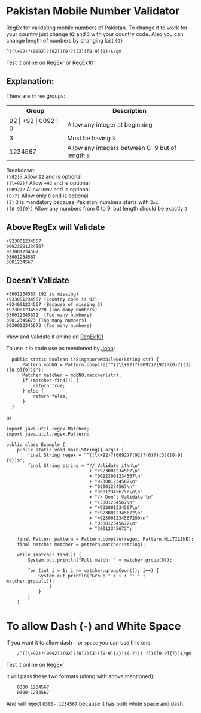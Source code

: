 # Pakistan Mobile Number Validator
RegEx for validating mobile numbers of Pakistan. To change it to work for your country just change `92` and `3` with your country code. Also you can change length of numbers by changing last `{9}`

    ^((\+92)?(0092)?(92)?(0)?)(3)([0-9]{9})$/gm
     
Test it online on [RegExr](https://regexr.com/62e7a) or [RegEx101](https://regex101.com/) 
    
## Explanation:  
There are `three` groups: 

|Group|Description|
|--|--|
|92 \| +92 \| 0092 \| 0  | Allow any integer at beginning  |
| 3 | Must be having `3` |
|1234567| Allow any integers between 0-9 but of length `9`|


Breakdown:  
`(\92)`? Allow `92` and is optional  
`((\+92)?` Allow `+92` and is optional  
`(0092)?` Allow `0092` and is optional  
`(0)?)` Allow only `0` and is optional  
`(3)` `3` is mandatory because Pakistani numbers starts with `3xx`  
`([0-9]{9})` Allow any numbers from 0 to 9, but length should be exactly `9`  




## Above RegEx will Validate



    +923001234567
    00923001234567
    923001234567
    03001234567
    3001234567




## Doesn't Validate 
    +3001234567 (92 is missing)
    +933001234567 (Country code is 92)
    +924001234567 (Because of missing 3)
    +92300123456720 (Too many numbers)
    030012345672  (Too many numbers)
    30012345673 (Too many numbers)
    0030012345673 (Too many numbers)


View and Validate it online on [RegEx101](https://regex101.com/r/h7LIjZ/2)


To use it in code use as mentioned by [John](https://stackoverflow.com/a/22344145/5737774):

      public static boolean isSingaporeMobileNo(String str) {
          Pattern mobNO = Pattern.compile("^((\\+92)?(0092)?(92)?(0)?)(3)([0-9]{9})$");
          Matcher matcher = mobNO.matcher(str);
          if (matcher.find()) {
              return true;
          } else {
              return false;
          }
      }


or


    import java.util.regex.Matcher;
    import java.util.regex.Pattern;

    public class Example {
        public static void main(String[] args) {
            final String regex = "^((\\+92)?(0092)?(92)?(0)?)(3)([0-9]{9})$";
            final String string = "// Validate it\n\n"
                                   + "+923001234567\n"
                                   + "00923001234567\n"
                                   + "923001234567\n"
                                   + "03001234567\n"
                                   + "3001234567\n\n\n"
                                   + "// Don't Validate \n"
                                   + "+3001234567\n"
                                   + "+933001234567\n"
                                   + "+9230012345672\n"
                                   + "+923001234567200\n"
                                   + "030012345672\n"
                                   + "30012345673";

        final Pattern pattern = Pattern.compile(regex, Pattern.MULTILINE);
        final Matcher matcher = pattern.matcher(string);
        
        while (matcher.find()) {
            System.out.println("Full match: " + matcher.group(0));
            
            for (int i = 1; i <= matcher.groupCount(); i++) {
                System.out.println("Group " + i + ": " + matcher.group(i));
                    }
                }
            }
        }

# To allow Dash (-) and White Space

If you want it to allow dash `-` or `space` you can use this one:  

        /^((\+92)?(0092)?(92)?(0)?)(3)([0-9]{2})((-?)|( ?))([0-9]{7})$/gm
        
Test it online on [RegExr](https://regexr.com/62e63)  
        
it will pass these two formats (along with above mentioned): 

        0300 1234567
        0300-1234567
        
And will reject `0300- 1234567` because it has both white space and dash. 





